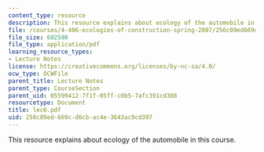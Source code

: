 ```yaml
---
content_type: resource
description: This resource explains about ecology of the automobile in this course.
file: /courses/4-406-ecologies-of-construction-spring-2007/256c09ed669cd6cbac4e3643ac9cd397_lec6.pdf
file_size: 602590
file_type: application/pdf
learning_resource_types:
- Lecture Notes
license: https://creativecommons.org/licenses/by-nc-sa/4.0/
ocw_type: OCWFile
parent_title: Lecture Notes
parent_type: CourseSection
parent_uid: 05599412-7f1f-05ff-c0b5-7afc391cd308
resourcetype: Document
title: lec6.pdf
uid: 256c09ed-669c-d6cb-ac4e-3643ac9cd397
---
```

This resource explains about ecology of the automobile in this course.